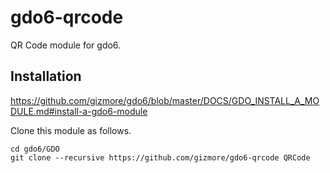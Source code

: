# gdo6-qrcode
QR Code module for gdo6.

## Installation

https://github.com/gizmore/gdo6/blob/master/DOCS/GDO_INSTALL_A_MODULE.md#install-a-gdo6-module

Clone this module as follows.
    
    cd gdo6/GDO
    git clone --recursive https://github.com/gizmore/gdo6-qrcode QRCode
     
